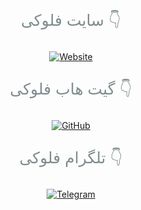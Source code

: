 <!-- SITE Button with Text -->
<div style="margin-top: 25px; text-align: center;">
  <p style="color: #7f8c8d; font-size: 25px;">سایت فلوکی 👇</p>
  <a href="https://floki000.github.io/WEB/" target="_blank">
    <img src="https://img.shields.io/badge/Website-FLOKI-1A8FCA?style=for-the-badge&logo=firefox&logoColor=white" alt="Website" style="transition: transform 0.01s ease-in-out;" onmouseover="this.style.transform='scale(1.3)'" onmouseout="this.style.transform='scale(1.0)'">
  </a>
</div>

<!-- GitHub Button with Text -->
<div style="margin-top: 25px; text-align: center;">
  <p style="color: #7f8c8d; font-size: 25px;">گیت هاب فلوکی 👇</p>
  <a href="https://github.com/FLOKI000/FLOKI/" target="_blank">
    <img src="https://img.shields.io/badge/GitHub-FLOKI-181717?style=for-the-badge&logo=github&logoColor=white" alt="GitHub" style="transition: transform 0.01s ease-in-out;" onmouseover="this.style.transform='scale(1.3)'" onmouseout="this.style.transform='scale(1.0)'">
  </a>
</div>

<!-- Telegram Button with Text -->
<div style="margin-top: 25px; text-align: center;">
  <p style="color: #7f8c8d; font-size: 25px;">تلگرام فلوکی 👇</p>
  <a href="https://t.me/FLOKI000" target="_blank">
    <img src="https://img.shields.io/badge/Telegram-FLOKI000-1A8FCA?style=for-the-badge&logo=telegram&logoColor=white" alt="Telegram" style="transition: transform 0.01s ease-in-out;" onmouseover="this.style.transform='scale(1.3)'" onmouseout="this.style.transform='scale(1.0)'">
  </a>
</div>

<footer style="margin-top: 50px; text-align: center; color: #7f8c8d;">
